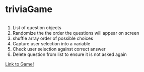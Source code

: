 # triviaGame

```javascript


```
1. List of question objects
  1. Randomize the the order the questions will appear on screen
  1. shuffle array order of possible choices
1. Capture user selection into a variable
  1. Check user selection against correct answer
1. Delete question from list to ensure it is not asked again
  
  
  
[Link to Game!](https://theandes.github.io/triviaGame/)
